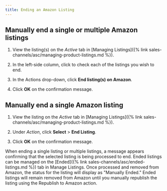 ```yaml
---
title: Ending an Amazon Listing
---
```



## Manually end a single or multiple Amazon listings

1. View the listing(s) on the _Active_ tab in [Managing Listings]({% link sales-channels/asc/managing-product-listings.md %}).

1. In the left-side column, click to check each of the listings you wish to end.

1. In the Actions drop-down, click **End listing(s) on Amazon**.

1. Click **OK** on the confirmation message.

## Manually end a single Amazon listing

1. View the listing on the _Active_ tab in [Managing Listings]({% link sales-channels/asc/managing-product-listings.md %}).

1. Under _Action_, click **Select** > **End Listing**.

1. Click **OK** on the confirmation message.

When ending a single listing or multiple listings, a message appears confirming that the selected listing is being processed to end. Ended listings can be managed on the [Ended]({% link sales-channels/asc/ended-listings.md %}) tab in Manage Listings. Once processed and removed from Amazon, the status for the listing will display as "Manually Ended." Ended listings will remain removed from Amazon until you manually republish the listing using the Republish to Amazon action.
